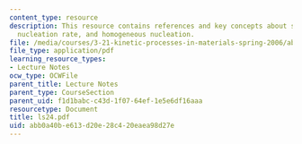 ```yaml
---
content_type: resource
description: This resource contains references and key concepts about steady-state
  nucleation rate, and homogeneous nucleation.
file: /media/courses/3-21-kinetic-processes-in-materials-spring-2006/abb0a40be613d20e28c420eaea98d27e_ls24.pdf
file_type: application/pdf
learning_resource_types:
- Lecture Notes
ocw_type: OCWFile
parent_title: Lecture Notes
parent_type: CourseSection
parent_uid: f1d1babc-c43d-1f07-64ef-1e5e6df16aaa
resourcetype: Document
title: ls24.pdf
uid: abb0a40b-e613-d20e-28c4-20eaea98d27e
---
```

